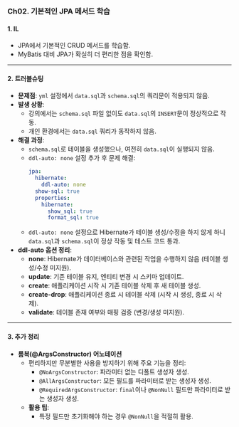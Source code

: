 ### Ch02. 기본적인 JPA 메서드 학습

#### 1. IL  
- JPA에서 기본적인 CRUD 메서드를 학습함.  
- MyBatis 대비 JPA가 확실히 더 편리한 점을 확인함.  

---

#### 2. 트러블슈팅  
- **문제점**: `yml` 설정에서 `data.sql`과 `schema.sql`의 쿼리문이 적용되지 않음.
- **발생 상황**:
  - 강의에서는 `schema.sql` 파일 없이도 `data.sql`의 `INSERT`문이 정상적으로 작동.
  - 개인 환경에서는 `data.sql` 쿼리가 동작하지 않음.
- **해결 과정**:
  - `schema.sql`로 테이블을 생성했으나, 여전히 `data.sql`이 실행되지 않음.
  - `ddl-auto: none` 설정 추가 후 문제 해결:
    ```yaml
    jpa:
      hibernate:
        ddl-auto: none
      show-sql: true
      properties:
        hibernate:
          show_sql: true
          format_sql: true
    ```
  - `ddl-auto: none` 설정으로 Hibernate가 테이블 생성/수정을 하지 않게 하니 `data.sql`과 `schema.sql`이 정상 작동 및 테스트 코드 통과.
- **ddl-auto 옵션 정리**:
  - **none**: Hibernate가 데이터베이스와 관련된 작업을 수행하지 않음 (테이블 생성/수정 미지원).
  - **update**: 기존 테이블 유지, 엔티티 변경 시 스키마 업데이트.
  - **create**: 애플리케이션 시작 시 기존 테이블 삭제 후 새 테이블 생성.
  - **create-drop**: 애플리케이션 종료 시 테이블 삭제 (시작 시 생성, 종료 시 삭제).
  - **validate**: 테이블 존재 여부와 매핑 검증 (변경/생성 미지원).

---

#### 3. 추가 정리
- **롬복(@ArgsConstructor) 어노테이션**
  - 편리하지만 무분별한 사용을 방지하기 위해 주요 기능을 정리:
    - `@NoArgsConstructor`: 파라미터 없는 디폴트 생성자 생성.
    - `@AllArgsConstructor`: 모든 필드를 파라미터로 받는 생성자 생성.
    - `@RequiredArgsConstructor`: `final`이나 `@NonNull` 필드만 파라미터로 받는 생성자 생성.
  - **활용 팁**:
    - 특정 필드만 초기화해야 하는 경우 `@NonNull`을 적절히 활용.
